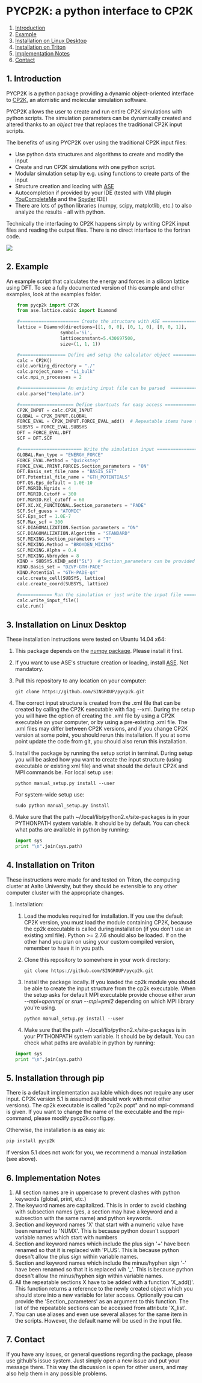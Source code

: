 PYCP2K: a python interface to CP2K
==================================================

1. [Introduction](#introduction)
2. [Example](#example)
3. [Installation on Linux Desktop](#linux)
4. [Installation on Triton](#triton)
5. [Implementation Notes](#notes)
6. [Contact](#contact)

<a name="introduction"></a>
1\. Introduction
--------------------------------------------------

PYCP2K is a python package providing a dynamic object-oriented interface to
[CP2K](http://www.cp2k.org/), an atomistic and molecular simulation software.

PYCP2K allows the user to create and run entire CP2K simulations with python
scripts. The simulation parameters can be dynamically created and altered
thanks to an *object tree* that replaces the traditional CP2K input scripts.

The benefits of using PYCP2K over using the traditional CP2K input files:
- Use python data structures and algorithms to create and modify the input
- Create and run CP2K simulations with one python script.
- Modular simulation setup by e.g. using functions to create parts of the input
- Structure creation and loading with [ASE](https://wiki.fysik.dtu.dk/ase/)
- Autocompletion if provided by your IDE (tested with VIM plugin
  [YouCompleteMe](https://valloric.github.io/YouCompleteMe/) and the
  [Spyder](https://code.google.com/p/spyderlib/) IDE)
- There are lots of python libraries (numpy, scipy, matplotlib, etc.) to also
  analyze the results - all with python.

Technically the interfacing to CP2K happens simply by writing CP2K input files
and reading the output files. There is no direct interface to the fortran code.

<img src="https://raw.githubusercontent.com/SINGROUP/pycp2k/master/example.gif"></img>

<a name="example"></a>
2\. Example
--------------------------------------------------
An example script that calculates the energy and forces in a silicon lattice
using DFT. To see a fully documented version of this example and other
examples, look at the examples folder.
```python
    from pycp2k import CP2K
    from ase.lattice.cubic import Diamond

    #====================== Create the structure with ASE ==========================
    lattice = Diamond(directions=[[1, 0, 0], [0, 1, 0], [0, 0, 1]],
                    symbol='Si',
                    latticeconstant=5.430697500,
                    size=(1, 1, 1))

    #================= Define and setup the calculator object ======================
    calc = CP2K()
    calc.working_directory = "./"
    calc.project_name = "si_bulk"
    calc.mpi_n_processes = 2

    #================= An existing input file can be parsed  =======================
    calc.parse("template.in")

    #==================== Define shortcuts for easy access =========================
    CP2K_INPUT = calc.CP2K_INPUT
    GLOBAL = CP2K_INPUT.GLOBAL
    FORCE_EVAL = CP2K_INPUT.FORCE_EVAL_add()  # Repeatable items have to be first created
    SUBSYS = FORCE_EVAL.SUBSYS
    DFT = FORCE_EVAL.DFT
    SCF = DFT.SCF

    #======================= Write the simulation input ============================
    GLOBAL.Run_type = "ENERGY_FORCE"
    FORCE_EVAL.Method = "Quickstep"
    FORCE_EVAL.PRINT.FORCES.Section_parameters = "ON"
    DFT.Basis_set_file_name = "BASIS_SET"
    DFT.Potential_file_name = "GTH_POTENTIALS"
    DFT.QS.Eps_default = 1.0E-10
    DFT.MGRID.Ngrids = 4
    DFT.MGRID.Cutoff = 300
    DFT.MGRID.Rel_cutoff = 60
    DFT.XC.XC_FUNCTIONAL.Section_parameters = "PADE"
    SCF.Scf_guess = "ATOMIC"
    SCF.Eps_scf = 1.0E-7
    SCF.Max_scf = 300
    SCF.DIAGONALIZATION.Section_parameters = "ON"
    SCF.DIAGONALIZATION.Algorithm = "STANDARD"
    SCF.MIXING.Section_parameters = "T"
    SCF.MIXING.Method = "BROYDEN_MIXING"
    SCF.MIXING.Alpha = 0.4
    SCF.MIXING.Nbroyden = 8
    KIND = SUBSYS.KIND_add("Si")  # Section_parameters can be provided as argument.
    KIND.Basis_set = "DZVP-GTH-PADE"
    KIND.Potential = "GTH-PADE-q4"
    calc.create_cell(SUBSYS, lattice)
    calc.create_coord(SUBSYS, lattice)

    #============ Run the simulation or just write the input file ================
    calc.write_input_file()
    calc.run()
```
<a name="linux"></a>
3\. Installation on Linux Desktop
--------------------------------------------------
These installation instructions were tested on Ubuntu 14.04 x64:

1. This package depends on the [numpy
   package](http://www.scipy.org/install.html). Please install it first.
2. If you want to use ASE's structure creation or loading, install
   [ASE](https://wiki.fysik.dtu.dk/ase/). Not mandatory.
2. Pull this repository to any location on your computer:

   ```
   git clone https://github.com/SINGROUP/pycp2k.git
   ```

3. The correct input structure is created from the .xml file that can be
   created by calling the CP2K executable with flag --xml. During the setup you
   will have the option of creating the .xml file by using a CP2K executable on
   your computer, or by using a pre-existing .xml file. The .xml files may
   differ between CP2K versions, and if you change CP2K version at some point,
   you should rerun this installation. If you at some point update the code
   from git, you should also rerun this installation.
4. Install the package by running the setup script in terminal. During setup
   you will be asked how you want to create the input structure (using
   executable or existing xml file) and what should the default CP2K and MPI
   commands be. For local setup use:

   ```
   python manual_setup.py install --user
   ```

   For system-wide setup use:

   ```
   sudo python manual_setup.py install
   ```
5. Make sure that the path ~/.local/lib/python2.x/site-packages is in your
   PYTHONPATH system variable. It should be by default. You can check what
   paths are available in python by running:

   ```python
   import sys
   print "\n".join(sys.path)
   ```

<a name="triton"></a>
4\. Installation on Triton
--------------------------------------------------

These instructions were made for and tested on Triton, the computing cluster at
Aalto University, but they should be extensible to any other computer cluster
with the appropriate changes.

1. Installation:
   1. Load the modules required for installation. If you use the default CP2K
      version, you must load the module containing CP2K, because the cp2k
      executable is called during installation (if you don't use an existing
      xml file). Python >= 2.7.6 should also be loaded.  If on the other hand
      you plan on using your custom compiled version, remember to have it in
      you path.

   2. Clone this repository to somewhere in your work directory:

      ```
      git clone https://github.com/SINGROUP/pycp2k.git
      ```

   3. Install the package locally. If you loaded the cp2k module you should be
      able to create the input structure from the cp2k executable. When the
      setup asks for default MPI executable provide choose either *srun
      --mpi=openmpi* or *srun --mpi=pmi2* depending on which MPI library you're
      using.

      ```
      python manual_setup.py install --user
      ```

    4. Make sure that the path ~/.local/lib/python2.x/site-packages is in your
    PYTHONPATH system variable. It should be by default. You can check what
    paths are available in python by running:

    ```python
    import sys
    print "\n".join(sys.path)
    ```

<a name="triton"></a>
5\. Installation through pip
--------------------------------------------------

There is a default implementation available which does not require any user input.
CP2K version 5.1 is assumed (it should work with most other versions). The cp2k executable
is called "cp2k.popt" and no mpi-command is given. If you want to change the
name of the executable and the mpi-command, please modify pycp2k.config.py.

Otherwise, the installation is as easy as:

```python
pip install pycp2k
```

If version 5.1 does not work for you, we recommend a manual installation (see above).


<a name="notes"></a>
6\. Implementation Notes
--------------------------------------------------

1. All section names are in uppercase to prevent clashes with python keywords
   (global, print, etc.)
2. The keyword names are capitalized. This is in order to avoid clashing with
   subsection names (yes, a section may have a keyword and a subsection with
   the same name) and python keywords.
3. Section and keyword names 'X' that start with a numeric value have been
   renamed to 'NUMX'. This is because python doesn't support variable names
   which start with numbers
4. Section and keyword names which include the plus sign '+' have been renamed
   so that it is replaced with 'PLUS'. This is because python doesn't allow the
   plus sign within variable names.
5. Section and keyword names which include the minus/hyphen sign '-' have been
   renamed so that it is replaced wih '_'. This is because python doesn't allow
   the minus/hyphen sign within variable names.
6. All the repeatable sections X have to be added with a function 'X\_add()'.
   This function returns a reference to the newly created object which you
   should store into a new variable for later access. Optionally you can
   provide the 'Section\_parameters' as an argument to this function. The list
   of the repeatable sections can be accessed from attribute 'X\_list'.
7. You can use aliases and even use several aliases for the same item in the
   scripts. However, the default name will be used in the input file.

<a name="contact"></a>
7\. Contact
--------------------------------------------------
If you have any issues, or general questions regarding the package, please use github's issue system. Just simply open a new issue and put your message there. This way the discussion is open for other users, and may also help them in any possible problems.
